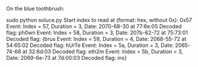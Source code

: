 
On the blue toothbrush:

sudo python soluce.py 
Start index to read at (format: hex, without 0x): 0x57
Event: Index = 57, Duration = 3, Date: 2070-68-30 at 77:6e:05
Decoded flag:  ph0wn
Event: Index = 58, Duration = 3, Date: 207b-62-72 at 75:73:01
Decoded flag:  {brus
Event: Index = 59, Duration = 4, Date: 2068-55-72 at 54:65:02
Decoded flag:  hUrTe
Event: Index = 5a, Duration = 3, Date: 2065-74-68 at 32:6d:03
Decoded flag:  eth2m
Event: Index = 5b, Duration = 3, Date: 2069-6e-73 at 7d:00:03
Decoded flag:  ins}

